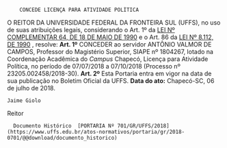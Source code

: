         CONCEDE LICENÇA PARA ATIVIDADE POLÍTICA  

 O REITOR DA UNIVERSIDADE FEDERAL DA FRONTEIRA SUL (UFFS), no uso de suas atribuições legais, considerando o Art. 1º da [LEI Nº COMPLEMENTAR 64, DE 18 DE MAIO DE 1990](http://www.planalto.gov.br/ccivil_03/leis/LCP/Lcp64.htm)  e o Art. 86 da [LEI Nº 8.112, DE 1990](http://www.planalto.gov.br/CCivil_03/Leis/L8112cons.htm)  , resolve:   **Art. 1º** CONCEDER ao servidor ANTÔNIO VALMOR DE CAMPOS, Professor do Magistério Superior, SIAPE nº 1804267, lotado na Coordenação Acadêmica do *Campus* Chapecó, Licença para Atividade Política, no período de 07/07/2018 a 07/10/2018 (Processo nº 23205.002458/2018-30).   **Art. 2º** Esta Portaria entra em vigor na data de sua publicação no Boletim Oficial da UFFS.      **Data do ato:** Chapecó-SC, 06 de julho de 2018.   
 

    Jaime Giolo   
 Reitor 

      Documento Histórico  [PORTARIA Nº 701/GR/UFFS/2018](https://www.uffs.edu.br/atos-normativos/portaria/gr/2018-0701/@@download/documento_historico)     
      